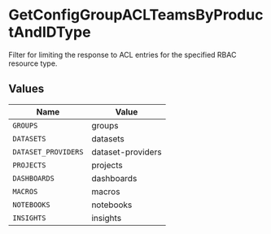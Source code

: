 # GetConfigGroupACLTeamsByProductAndIDType

Filter for limiting the response to ACL entries for the specified RBAC resource type.


## Values

| Name                | Value               |
| ------------------- | ------------------- |
| `GROUPS`            | groups              |
| `DATASETS`          | datasets            |
| `DATASET_PROVIDERS` | dataset-providers   |
| `PROJECTS`          | projects            |
| `DASHBOARDS`        | dashboards          |
| `MACROS`            | macros              |
| `NOTEBOOKS`         | notebooks           |
| `INSIGHTS`          | insights            |